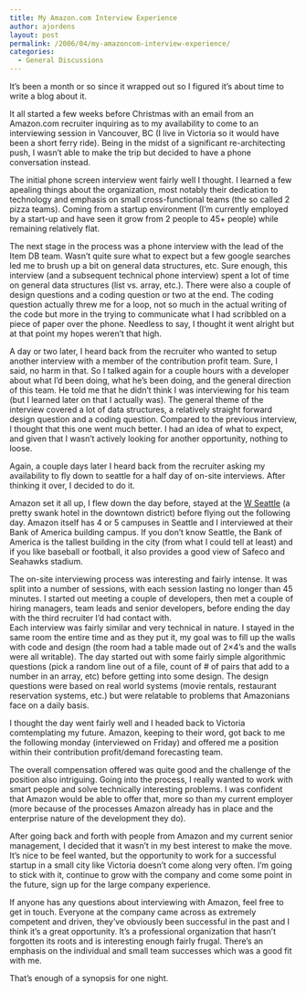 ```yaml
---
title: My Amazon.com Interview Experience
author: ajordens
layout: post
permalink: /2006/04/my-amazoncom-interview-experience/
categories:
  - General Discussions
---
```

It&#8217;s been a month or so since it wrapped out so I figured it&#8217;s about time to write a blog about it.

It all started a few weeks before Christmas with an email from an Amazon.com recruiter inquiring as to my availability to come to an interviewing session in Vancouver, BC (I live in Victoria so it would have been a short ferry ride). Being in the midst of a significant re-architecting push, I wasn&#8217;t able to make the trip but decided to have a phone conversation instead.

The initial phone screen interview went fairly well I thought. I learned a few apealing things about the organization, most notably their dedication to technology and emphasis on small cross-functional teams (the so called 2 pizza teams). Coming from a startup environment (I&#8217;m currently employed by a start-up and have seen it grow from 2 people to 45+ people) while remaining relatively flat.

The next stage in the process was a phone interview with the lead of the Item DB team. Wasn&#8217;t quite sure what to expect but a few google searches led me to brush up a bit on general data structures, etc. Sure enough, this interview (and a subsequent technical phone interview) spent a lot of time on general data structures (list vs. array, etc.). There were also a couple of design questions and a coding question or two at the end. The coding question actually threw me for a loop, not so much in the actual writing of the code but more in the trying to communicate what I had scribbled on a piece of paper over the phone. Needless to say, I thought it went alright but at that point my hopes weren&#8217;t that high.

A day or two later, I heard back from the recruiter who wanted to setup another interview with a member of the contribution profit team. Sure, I said, no harm in that. So I talked again for a couple hours with a developer about what I&#8217;d been doing, what he&#8217;s been doing, and the general direction of this team. He told me that he didn&#8217;t think I was interviewing for his team (but I learned later on that I actually was). The general theme of the interview covered a lot of data structures, a relatively straight forward design question and a coding question. Compared to the previous interview, I thought that this one went much better. I had an idea of what to expect, and given that I wasn&#8217;t actively looking for another opportunity, nothing to loose.

Again, a couple days later I heard back from the recruiter asking my availability to fly down to seattle for a half day of on-site interviews. After thinking it over, I decided to do it.

Amazon set it all up, I flew down the day before, stayed at the [W Seattle][1] (a pretty swank hotel in the downtown district) before flying out the following day. Amazon itself has 4 or 5 campuses in Seattle and I interviewed at their Bank of America building campus. If you don&#8217;t know Seattle, the Bank of America is the tallest building in the city (from what I could tell at least) and if you like baseball or football, it also provides a good view of Safeco and Seahawks stadium.

The on-site interviewing process was interesting and fairly intense. It was split into a number of sessions, with each session lasting no longer than 45 minutes. I started out meeting a couple of developers, then met a couple of hiring managers, team leads and senior developers, before ending the day with the third recruiter I&#8217;d had contact with.  
Each interview was fairly similar and very technical in nature. I stayed in the same room the entire time and as they put it, my goal was to fill up the walls with code and design (the room had a table made out of 2&#215;4&#8217;s and the walls were all writable). The day started out with some fairly simple algorithmic questions (pick a random line out of a file, count of # of pairs that add to a number in an array, etc) before getting into some design. The design questions were based on real world systems (movie rentals, restaurant reservation systems, etc.) but were relatable to problems that Amazonians face on a daily basis.

I thought the day went fairly well and I headed back to Victoria comtemplating my future. Amazon, keeping to their word, got back to me the following monday (interviewed on Friday) and offered me a position within their contribution profit/demand forecasting team.

The overall compensation offered was quite good and the challenge of the position also intriguing. Going into the process, I really wanted to work with smart people and solve technically interesting problems. I was confident that Amazon would be able to offer that, more so than my current employer (more because of the processes Amazon already has in place and the enterprise nature of the development they do).

After going back and forth with people from Amazon and my current senior management, I decided that it wasn&#8217;t in my best interest to make the move. It&#8217;s nice to be feel wanted, but the opportunity to work for a successful startup in a small city like Victoria doesn&#8217;t come along very often. I&#8217;m going to stick with it, continue to grow with the company and come some point in the future, sign up for the large company experience.

If anyone has any questions about interviewing with Amazon, feel free to get in touch. Everyone at the company came across as extremely competent and driven, they&#8217;ve obviously been successful in the past and I think it&#8217;s a great opportunity. It&#8217;s a professional organization that hasn&#8217;t forgotten its roots and is interesting enough fairly frugal. There&#8217;s an emphasis on the individual and small team successes which was a good fit with me.

That&#8217;s enough of a synopsis for one night.

 [1]: http://www.starwoodhotels.com/whotels/search/hotel_detail.html?propertyID=1154